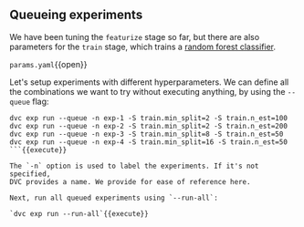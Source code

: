 ## Queueing experiments

We have been tuning the `featurize` stage so far, but there are also parameters
for the `train` stage, which trains a [random forest classifier][rfc].

[rfc]: https://scikit-learn.org/stable/modules/generated/sklearn.ensemble.RandomForestClassifier.html

`params.yaml`{{open}}

Let's setup experiments with different hyperparameters. We can define all the
combinations we want to try without executing anything, by using the `--queue`
flag:

```
dvc exp run --queue -n exp-1 -S train.min_split=2 -S train.n_est=100
dvc exp run --queue -n exp-2 -S train.min_split=2 -S train.n_est=200
dvc exp run --queue -n exp-3 -S train.min_split=8 -S train.n_est=50
dvc exp run --queue -n exp-4 -S train.min_split=16 -S train.n_est=50
```{{execute}}

The `-n` option is used to label the experiments. If it's not specified,
DVC provides a name. We provide for ease of reference here. 

Next, run all queued experiments using `--run-all`:

`dvc exp run --run-all`{{execute}}

